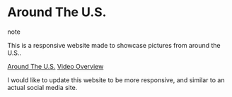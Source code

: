 # Around The U.S.

note

This is a responsive website made to showcase pictures from around the U.S..

[Around The U.S.](https://avalavender18.github.io/se_project_aroundtheus/)
[Video Overview](https://www.loom.com/share/4ab3375eced64869acf73fc73b299ad0?sid=085888d5-1833-4c7f-96c5-9c9314a321ab)

I would like to update this website to be more responsive, and similar to an actual social media site.
